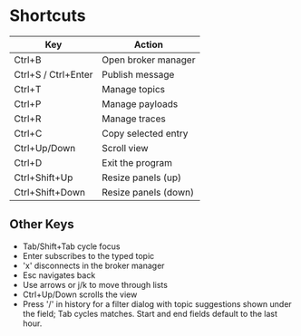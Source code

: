 # Shortcuts

| Key | Action |
| --- | ------ |
| Ctrl+B | Open broker manager |
| Ctrl+S / Ctrl+Enter | Publish message |
| Ctrl+T | Manage topics |
| Ctrl+P | Manage payloads |
| Ctrl+R | Manage traces |
| Ctrl+C | Copy selected entry |
| Ctrl+Up/Down | Scroll view |
| Ctrl+D | Exit the program |
| Ctrl+Shift+Up | Resize panels (up) |
| Ctrl+Shift+Down | Resize panels (down) |

## Other Keys

- Tab/Shift+Tab cycle focus
- Enter subscribes to the typed topic
- 'x' disconnects in the broker manager
- Esc navigates back
- Use arrows or j/k to move through lists
- Ctrl+Up/Down scrolls the view
- Press '/' in history for a filter dialog with topic suggestions shown
  under the field; Tab cycles matches. Start and end fields default to the
  last hour.
